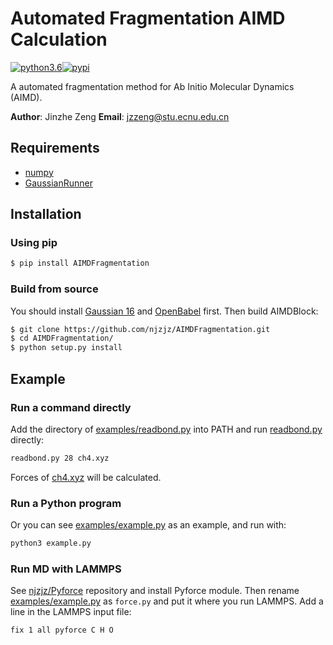 # Automated Fragmentation AIMD Calculation
[![python3.6](https://img.shields.io/badge/python-3.6-blue.svg)](https://badge.fury.io/py/AIMDFragmentation)[![pypi](https://badge.fury.io/py/AIMDFragmentation.svg)](https://badge.fury.io/py/AIMDFragmentation)

A automated fragmentation method for Ab Initio Molecular Dynamics (AIMD).

**Author**: Jinzhe Zeng
**Email**: jzzeng@stu.ecnu.edu.cn

## Requirements
* [numpy](https://github.com/numpy/numpy)
* [GaussianRunner](https://github.com/njzjz/GaussianRunner)

## Installation
### Using pip
```sh
$ pip install AIMDFragmentation
```
### Build from source
You should install [Gaussian 16](http://gaussian.com/gaussian16/) and [OpenBabel](http://openbabel.org) first. Then build AIMDBlock:
```sh
$ git clone https://github.com/njzjz/AIMDFragmentation.git
$ cd AIMDFragmentation/
$ python setup.py install
```
## Example
### Run a command directly
Add the directory of [examples/readbond.py](examples/readbond.py) into PATH and run [readbond.py](examples/readbond.py) directly:
```sh
readbond.py 28 ch4.xyz
```
Forces of [ch4.xyz](examples/ch4.xyz) will be calculated.

### Run a Python program
Or you can see [examples/example.py](examples/example.py) as an example, and run with:
```sh
python3 example.py
```

### Run MD with LAMMPS
See [njzjz/Pyforce](https://github.com/njzjz/Pyforce) repository and install Pyforce module. Then rename [examples/example.py](examples/example.py) as `force.py` and put it where you run LAMMPS. Add a line in the LAMMPS input file:
```
fix 1 all pyforce C H O
```

